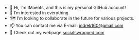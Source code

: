- 👋 Hi, I’m IMaeots, and this is my personal GitHub account!
- 👀 I’m interested in everything.
- 🗺️ I’m looking to collaborate in the future for various projects.
- 📫 You can contact me via E-mail: indrek160@gmail.com
- 🌱 Check out my webpage <a href="https://www.socialswrapped.com">socialswrapped.com</a>
